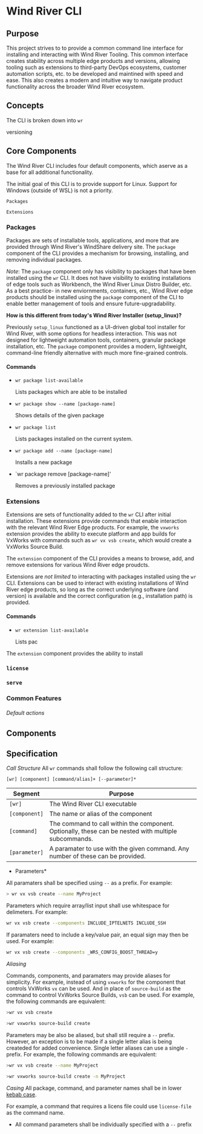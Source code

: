 # Wind River CLI

## Purpose

This project strives to to provide a common command line interface for installing and interacting with Wind River Tooling.  This common interface creates stability across multiple edge products and versions, allowing tooling such as extensions to third-party DevOps ecosystems, customer automation scripts, etc. to be developed and maintined with speed and ease. This also creates a modern and intuitive way to navigate product functionality across the broader Wind River ecosystem.

## Concepts

The CLI is broken down into 
`wr`


versioning

## Core Components

The Wind River CLI includes four default components, which aserve as a base for all additional functionality.

The initial goal of this CLI is to provide support for Linux.  Support for Windows (outside of WSL) is not a priority.

`Packages`

`Extensions`



### Packages

Packages are sets of installable tools, applications, and more that are provided through Wind River's WindShare delivery site.  The `package` component of the CLI provides a mechanism for browsing, installing, and removing individual packages.

*Note*: The `package` component only has visibility to packages that have been installed using the `wr` CLI.  It does not have visibility to existing installations of edge tools such as Workbench, the Wind River Linux Distro Builder, etc.  As a best practice-  in new enviornments, containers, etc., Wind River edge products should be installed using the `package` component of the CLI to enable better management of tools and ensure future-upgradability.

**How is this different from today's Wind River Installer (setup_linux)?**

Previously `setup_linux` functioned as a UI-driven global tool installer for Wind River, with some options for headless interaction.  This was not designed for lightweight automation tools, containers, granular package installation, etc. The `package` component provides a modern, lightweight, command-line friendly alternative with much more fine-grained controls.

#### Commands

- `wr package list-available`
  
  Lists packages which are able to be installed

- `wr package show --name [package-name]`

  Shows details of the given package

- `wr package list`
  
  Lists packages installed on the current system.

- `wr package add --name [package-name]`
  
  Installs a new package

- `wr package remove [package-name]'
  
  Removes a previously installed package


### Extensions

Extensions are sets of functionality added to the `wr` CLI after initial installation.  These extensions provide commands that enable interaction with the relevant Wind River Edge products. For example, the `vxworks` extension provides the ability to execute platform and app builds for VxWorks with commands such as `wr vx vsb create`, which would create a VxWorks Source Build.

The `extension` component of the CLI provides a means to browse, add, and remove extensions for various Wind River edge proudcts.

Extensions are *not limited* to interacting with packages installed using the `wr` CLI.  Extensions can be used to interact with existing installations of Wind River edge products, so long as the correct underlying software (and version) is available and the correct configuration (e.g., installation path) is provided.

#### Commands

- `wr extension list-available`
  
  Lists pac


The `extension` component provides the ability to install 

### `license`
### `serve`

### Common Features




###### Default actions



## Components

## Specification

*Call Structure*
All `wr` commands shall follow the following call structure:

```
[wr] [component] [command/alias]+ [--parameter]*
```

| Segment | Purpose |
| - | - |
| `[wr]` | The Wind River CLI executable | *required* |
| `[component]` | The name or alias of the component |
| `[command]` | The command to call within the component. Optionally, these can be nested with multiple subcommands. |
| `[parameter]` | A paramater to use with the given command. Any number of these can be provided. |

* Parameters*

All paramaters shall be specified using `--` as a prefix. For example:

```bash
> wr vx vsb create --name MyProject
```

Parameters which require array/list input shall use whitespace for delimeters. For example:

```bash
wr vx vsb create --components INCLUDE_IPTELNETS INCLUDE_SSH
```

If paramaters need to include a key/value pair, an equal sign may then be used.  For example:

```bash
wr vx vsb create --components _WRS_CONFIG_BOOST_THREAD=y
```

*Aliasing*

Commands, components, and paramaters may provide aliases for simplicity.  For example, instead of using `vxworks` for the component that controls VxWorks `vx` can be used.  And in place of `source-build` as the command to control VxWorks Source Builds, `vsb` can be used.  For example, the following commands are equivalent:

```bash
>wr vx vsb create
```

```bash
>wr vxworks source-build create
```

Parameters may be also be aliased, but shall still require a `--` prefix.  However, an exception is to be made if a single letter alias is being createded for added convenience.  Single letter aliases can use a single `-` prefix.  For example, the following commands are equivalent:

```bash
>wr vx vsb create --name MyProject
```

```bash
>wr vxworks source-build create -n MyProject
```



*Casing*
All package, command, and parameter names shall be in lower [kebab case](https://developer.mozilla.org/en-US/docs/Glossary/Kebab_case).

For example, a command that requires a licens file could use `license-file` as the command name.
  
- All command parameters shall be individually specified with a `--` prefix



